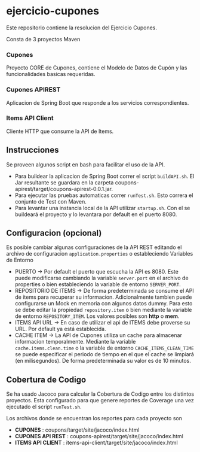# ejercicio-cupones

Este repositorio contiene la resolucion del Ejercicio Cupones.

Consta de 3 proyectos Maven

### Cupones

Proyecto CORE de Cupones, contiene  el Modelo de Datos de Cupón y las funcionalidades basicas requeridas.

### Cupones  APIREST

Aplicacion de Spring Boot que responde a los servicios correspondientes.

### Items API Client

Cliente HTTP que consume la API de Items.

## Instrucciones

Se proveen algunos script en bash para facilitar el uso de la API.
- Para buildear la aplicacion de Spring Boot correr el script ```buildAPI.sh```. El Jar resultante se guardara en la carpeta coupons-apirest/target/coupons-apirest-0.0.1.jar.
- Para ejecutar las pruebas automaticas correr ```runTest.sh```. Esto correra el conjunto de Test con Maven.
- Para levantar una instancia local de la API utilizar ```startup.sh```. Con el se buildeará el proyecto y lo levantara por default en el puerto 8080.

## Configuracion (opcional)

Es posible cambiar algunas configuraciones de la API REST editando el archivo de configuracion ```application.properties``` o estableciendo Variables de Entorno
- PUERTO -> Por default el puerto que escucha la API es 8080. Este puede modificarse cambiando la variable ```server.port``` en el archivo de properties o bien estableciendo la variable de entorno ```SERVER_PORT```.
- REPOSITORIO DE ITEMS -> De forma predeterminada se consume el API de items para recuperar su informacion. Adicionalmente tambien puede configurarse un Mock en memoria con algunos datos dummy. Para esto se debe editar la propiedad ```repository.item``` o bien mediante la variable de entorno ```REPOSITORY_ITEM```. Los valores posibles son **http** o **mem**.
- ITEMS API URL -> En caso de utilizar el api de ITEMS debe proverse su URL. Por default ya está establecida.
- CACHE ITEM -> La API de Cupones utiliza un cache para almacenar informacion temporalmente. Mediante la variable ```cache.items.clean.time``` o la variable de entorno ```CACHE_ITEMS_CLEAN_TIME``` se puede especificar el periodo de tiempo en el que el cache se limpiará (en milisegundos).  De forma predeterminada su valor es de 10 minutos.

## Cobertura de Codigo

Se ha usado Jacoco para calcular la Cobertura de Codigo entre los distintos proyectos. 
Esta configurado para que genere reportes de Coverage una vez ejecutado el script ```runTest.sh```. 

Los archivos donde se encuentran los reportes para cada proyecto son 
- **CUPONES** : coupons/target/site/jacoco/index.html
- **CUPONES API REST** : coupons-apirest/target/site/jacoco/index.html
- **ITEMS API CLIENT** : items-api-client/target/site/jacoco/index.html
